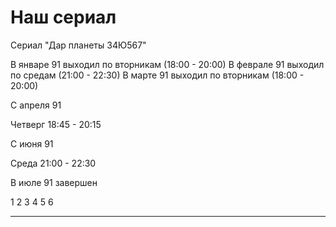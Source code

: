# Наш сериал

Сериал "Дар планеты 34Ю567"

В январе 91 выходил по вторникам (18:00 - 20:00)
В феврале 91 выходил по средам (21:00 - 22:30)
В марте 91 выходил по вторникам (18:00 - 20:00)

С апреля 91

Четверг 18:45 - 20:15

С июня 91

Среда   21:00 - 22:30

В июле 91 завершен

1   2   3   4   5   6
-   -   -   -
